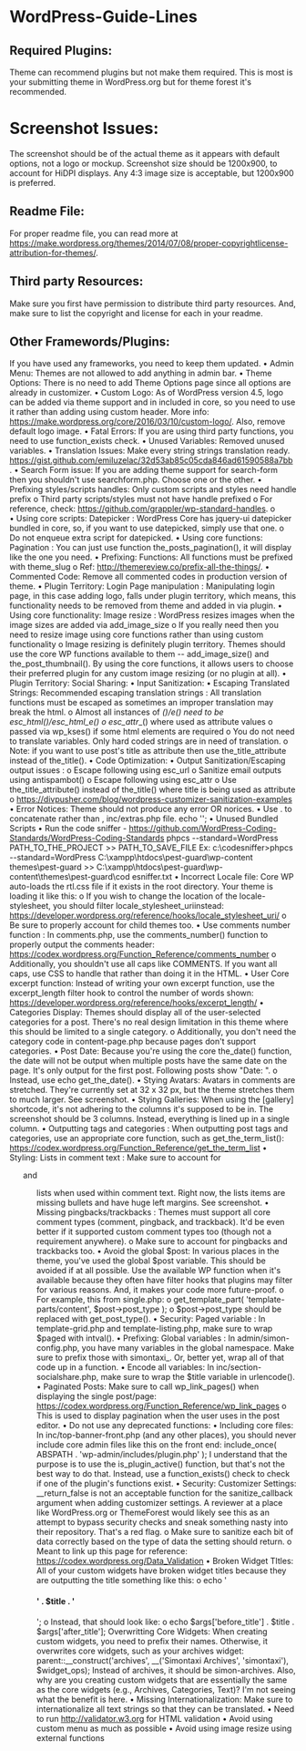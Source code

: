 # WordPress-Guide-Lines
## Required Plugins: ##
Theme can recommend plugins but not make them required. This is most is your submitting theme in WordPress.org but for theme forest it's recommended.
# Screenshot Issues: #
The screenshot should be of the actual theme as it appears with default options, not a logo or mockup. Screenshot size should be 1200x900, to account for HiDPI displays. Any 4:3 image size is acceptable, but 1200x900 is preferred.
## Readme File: ##
For proper readme file, you can read more at https://make.wordpress.org/themes/2014/07/08/proper-copyrightlicense-attribution-for-themes/.
## Third party Resources: ##
Make sure you first have permission to distribute third party resources. And, make sure to list the copyright and license for each in your readme.
## Other Framewords/Plugins: ##
If you have used any frameworks, you need to keep them updated.
•	Admin Menu: Themes are not allowed to add anything in admin bar.
•	Theme Options: There is no need to add Theme Options page since all options are already in customizer.
•	Custom Logo: As of WordPress version 4.5, logo can be added via theme support and in included in core, so you need to use it rather than adding using custom header. More info: https://make.wordpress.org/core/2016/03/10/custom-logo/. Also, remove default logo image.
•	Fatal Errors: If you are using third party functions, you need to use function_exists check.
•	Unused Variables: Removed unused variables.
•	Translation Issues: Make every string strings translation ready.  https://gist.github.com/emiluzelac/32d53ab85c05cda846ad61590588a7bb .
•	Search Form issue: If you are adding theme support for search-form then you shouldn't use searchform.php. Choose one or the other.
•	Prefixing styles/scripts handles: Only custom scripts and styles need handle prefix
o	Third party scripts/styles must not have handle prefixed
o	For reference, check: https://github.com/grappler/wp-standard-handles.
o	
•	Using core scripts: Datepicker : WordPress Core has jquery-ui datepicker bundled in core, so, if you want to use datepicked, simply use that one. 
o	Do not enqueue extra script for datepicked.
•	Using core functions: Pagination : You can just use function the_posts_pagination(), it will display like the one you need.
•	Prefixing: Functions: All functions must be prefixed with theme_slug
o	Ref: http://themereview.co/prefix-all-the-things/.
•	Commented Code: Remove all commented codes in production version of theme.
•	Plugin Territory: Login Page manipulation : Manipulating login page, in this case adding logo, falls under plugin territory, which means, this functionality needs to be removed from theme and added in via plugin.
•	Using core functionality: Image resize : WordPress resizes images when the image sizes are added via add_image_size
o	If you really need then you need to resize image using core functions rather than using custom functionality
o	Image resizing is definitely plugin territory. Themes should use the core WP functions available to them -- add_image_size() and the_post_thumbnail(). By using the core functions, it allows users to choose their preferred plugin for any custom image resizing (or no plugin at all).
•	Plugin Territory: Social Sharing:
•	Input Sanitization:
•	Escaping Translated Strings: Recommended escaping translation strings : All translation functions must be escaped as sometimes an improper translation may break the html.
o	Almost all instances of __()/_e() need to be esc_html__()/esc_html_e()
o	esc_attr__() where used as attribute values
o	passed via wp_kses() if some html elements are required
o	You do not need to translate variables. Only hard coded strings are in need of translation.
o	Note: if you want to use post's title as attribute then use the_title_attribute instead of the_title().
•	Code Optimization:
•	Output Sanitization/Escaping output issues : 
o	Escape following using esc_url
o	Sanitize email outputs using antispambot()
o	Escape following using esc_attr
o	Use the_title_attribute() instead of the_title() where title is being used as attribute
o	https://divpusher.com/blog/wordpress-customizer-sanitization-examples
•	Error Notices: Theme should not produce any error OR norices.
•	Use . to concatenate rather than ,
inc/extras.php file. echo '<link rel="pingback" href="'. bloginfo( 'pingback_url' ) . '">';
•	Unused Bundled Scripts
•	Run the code sniffer - https://github.com/WordPress-Coding-Standards/WordPress-Coding-Standards
phpcs --standard=WordPress PATH_TO_THE_PROJECT >> PATH_TO_SAVE_FILE
Ex: c:\codesniffer>phpcs --standard=WordPress C:\xampp\htdocs\pest-guard\wp-content\
themes\pest-guard >> C:\xampp\htdocs\pest-guard\wp-content\themes\pest-guard\cod
esniffer.txt
•	Incorrect Locale file: Core WP auto-loads the rtl.css file if it exists in the root directory. Your theme is loading it like this:
o	If you wish to change the location of the locale-stylesheet, you should filter locale_stylesheet_uriinstead: https://developer.wordpress.org/reference/hooks/locale_stylesheet_uri/
o	Be sure to properly account for child themes too.
•	Use comments number function : In comments.php, use the comments_number() function to properly output the comments header: https://codex.wordpress.org/Function_Reference/comments_number
o	Additionally, you shouldn't use all caps like COMMENTS. If you want all caps, use CSS to handle that rather than doing it in the HTML.
•	User Core excerpt function: Instead of writing your own excerpt function, use the excerpt_length filter hook to control the number of words shown: https://developer.wordpress.org/reference/hooks/excerpt_length/
•	Categories Display: Themes should display all of the user-selected categories for a post. There's no real design limitation in this theme where this should be limited to a single category.
o	Additionally, you don't need the category code in content-page.php because pages don't support categories.
•	Post Date: Because you're using the core the_date() function, the date will not be output when multiple posts have the same date on the page. It's only output for the first post. Following posts show "Date: ".
o	Instead, use echo get_the_date().
•	Stying Avatars: Avatars in comments are stretched. They're currently set at 32 x 32 px, but the theme stretches them to much larger. See screenshot.
•	Stying Galleries: When using the [gallery] shortcode, it's not adhering to the columns it's supposed to be in. The screenshot should be 3 columns. Instead, everything is lined up in a single column.
•	Outputting tags and categories : When outputting post tags and categories, use an appropriate core function, such as get_the_term_list(): https://codex.wordpress.org/Function_Reference/get_the_term_list
•	Styling: Lists in comment text : Make sure to account for <ul> and <ol> lists when used within comment text. Right now, the lists items are missing bullets and have huge left margins. See screenshot.
•	Missing pingbacks/trackbacks : Themes must support all core comment types (comment, pingback, and trackback). It'd be even better if it supported custom comment types too (though not a requirement anywhere).
o	Make sure to account for pingbacks and trackbacks too.
•	Avoid the global $post: In various places in the theme, you've used the global $post variable. This should be avoided if at all possible. Use the available WP function when it's available because they often have filter hooks that plugins may filter for various reasons. And, it makes your code more future-proof.
o	For example, this from single.php:
o	get_template_part( 'template-parts/content', $post->post_type );
o	$post->post_type should be replaced with get_post_type().
•	Security: Paged variable : In template-grid.php and template-listing.php, make sure to wrap $paged with intval().
•	Prefixing: Global variables : In admin/simon-config.php, you have many variables in the global namespace. Make sure to prefix those with simontaxi_. Or, better yet, wrap all of that code up in a function.
•	Encode all variables: In inc/section-socialshare.php, make sure to wrap the $title variable in urlencode().
•	Paginated Posts: Make sure to call wp_link_pages() when displaying the single post/page: https://codex.wordpress.org/Function_Reference/wp_link_pages
o	This is used to display pagination when the user uses <!--nextpage--> in the post editor.
•	Do not use any deprecated functions:
•	Including core files: In inc/top-banner-front.php (and any other places), you should never include core admin files like this on the front end:
include_once( ABSPATH . 'wp-admin/includes/plugin.php' );
I understand that the purpose is to use the is_plugin_active() function, but that's not the best way to do that. Instead, use a function_exists() check to check if one of the plugin's functions exist.
•	Security: Customizer Settings: __return_false is not an acceptable function for the sanitize_callback argument when adding customizer settings. A reviewer at a place like WordPress.org or ThemeForest would likely see this as an attempt to bypass security checks and sneak something nasty into their repository. That's a red flag.
o	Make sure to sanitize each bit of data correctly based on the type of data the setting should return.
o	Meant to link up this page for reference: https://codex.wordpress.org/Data_Validation
•	Broken Widget TItles: All of your custom widgets have broken widget titles because they are outputting the title something like this:
o	echo '<h4 class="st-widget-heading">' . $title . '</h4>';
o	Instead, that should look like:
o	echo $args['before_title'] . $title . $args['after_title'];
Overwritting Core Widgets: When creating custom widgets, you need to prefix their names. Otherwise, it overwrites core widgets, such as your archives widget:
parent::__construct('archives', __('Simontaxi Archives', 'simontaxi'), $widget_ops);
Instead of archives, it should be simon-archives.
Also, why are you creating custom widgets that are essentially the same as the core widgets (e.g., Archives, Categories, Text)? I'm not seeing what the benefit is here.
•	Missing Internationalization: Make sure to internationalize all text strings so that they can be translated.
•	Need to run http://validator.w3.org for HTML validation
•	Avoid using custom menu as much as possible
•	Avoid using image resize using external functions
